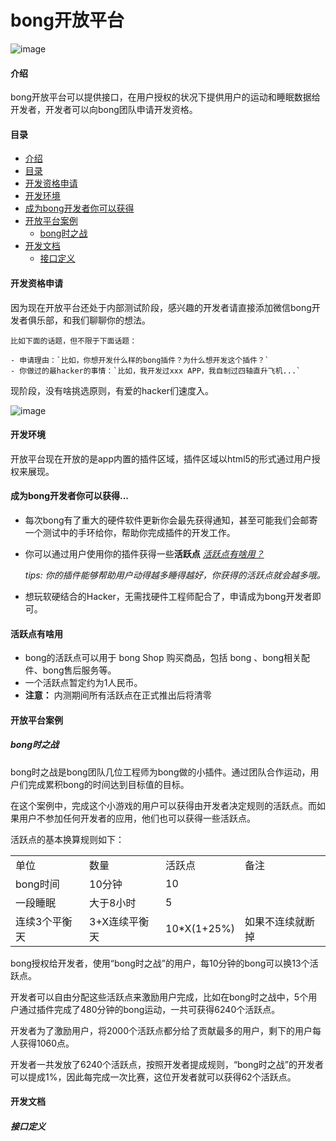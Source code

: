 bong开放平台
================

![image](https://github.com/Ginshell/bongOpenPlatform/blob/master/documents/cover.png?raw=true)

#### 介绍

bong开放平台可以提供接口，在用户授权的状况下提供用户的运动和睡眠数据给开发者，开发者可以向bong团队申请开发资格。





#### 目录

- [介绍](#介绍)
- [目录](#目录)
- [开发资格申请](#开发资格申请)
- [开发环境](#开发环境)
- [成为bong开发者你可以获得](#成为bong开发者你可以获得)
- [开放平台案例](#开放平台案例)
	- [bong时之战](#bong时之战)
- [开发文档](#开发文档)
	- [接口定义](#接口定义)

#### 开发资格申请

因为现在开放平台还处于内部测试阶段，感兴趣的开发者请直接添加微信bong开发者俱乐部，和我们聊聊你的想法。

````
比如下面的话题，但不限于下面话题：

- 申请理由：`比如，你想开发什么样的bong插件？为什么想开发这个插件？`
- 你做过的最hacker的事情：`比如，我开发过xxx APP，我自制过四轴直升飞机...`
````

现阶段，没有啥挑选原则，有爱的hacker们速度入。

![image](https://github.com/Ginshell/bongOpenPlatform/blob/master/documents/qrcode.jpg?raw=true)


#### 开发环境
开放平台现在开放的是app内置的插件区域，插件区域以html5的形式通过用户授权来展现。

#### 成为bong开发者你可以获得...

- 每次bong有了重大的硬件软件更新你会最先获得通知，甚至可能我们会邮寄一个测试中的手环给你，帮助你完成插件的开发工作。

- 你可以通过用户使用你的插件获得一些**活跃点** [*活跃点有啥用？*](#活跃点有啥用)
  
  *tips: 你的插件能够帮助用户动得越多睡得越好，你获得的活跃点就会越多哦。* 
  
- 想玩软硬结合的Hacker，无需找硬件工程师配合了，申请成为bong开发者即可。


#### 活跃点有啥用
- bong的活跃点可以用于 bong Shop 购买商品，包括 bong 、bong相关配件、bong售后服务等。
- 一个活跃点暂定约为1人民币。
- **注意：** 内测期间所有活跃点在正式推出后将清零 

#### 开放平台案例
##### bong时之战

  bong时之战是bong团队几位工程师为bong做的小插件。通过团队合作运动，用户们完成累积bong的时间达到目标值的目标。
  
  在这个案例中，完成这个小游戏的用户可以获得由开发者决定规则的活跃点。而如果用户不参加任何开发者的应用，他们也可以获得一些活跃点。
  
  活跃点的基本换算规则如下：
  
 <table class="table table-bordered table-striped table-condensed">
<tr>
<td> 单位 </td>
<td> 数量 </td>
<td> 活跃点 </td>
<td> 备注 </td>
</tr>

<tr>
<td> bong时间 </td>
<td> 10分钟 </td>
<td> 10 </td>
<td>  </td>
</tr>

<tr>
<td> 一段睡眠 </td>
<td> 大于8小时 </td>
<td> 5 </td>
<td>  </td>
</tr>

<tr>
<td> 连续3个平衡天 </td>
<td> 3+X连续平衡天 </td>
<td> 10*X(1+25%)</td>
<td> 如果不连续就断掉 </td>
</tr>

</table>
  
  
  bong授权给开发者，使用“bong时之战”的用户，每10分钟的bong可以换13个活跃点。
  
  
  开发者可以自由分配这些活跃点来激励用户完成，比如在bong时之战中，5个用户通过插件完成了480分钟的bong运动，一共可获得6240个活跃点。
  
  开发者为了激励用户，将2000个活跃点都分给了贡献最多的用户，剩下的用户每人获得1060点。
  
  开发者一共发放了6240个活跃点，按照开发者提成规则，“bong时之战”的开发者可以提成1%，因此每完成一次比赛，这位开发者就可以获得62个活跃点。


#### 开发文档
##### 接口定义